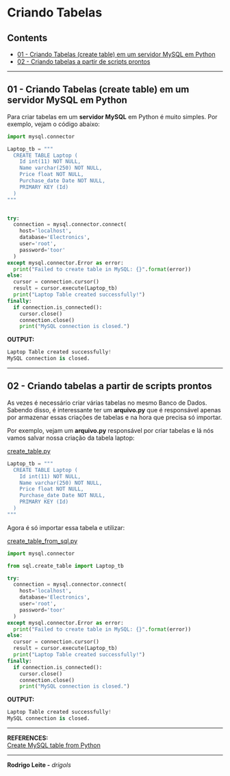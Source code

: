 # Criando Tabelas

## Contents

 - [01 - Criando Tabelas (create table) em um servidor MySQL em Python](#create-table)
 - [02 - Criando tabelas a partir de scripts prontos](#script)

---

<div id="create-table"></div>

## 01 - Criando Tabelas (create table) em um servidor MySQL em Python

Para criar tabelas em um **servidor MySQL** em Python é muito simples. Por exemplo, vejam o código abaixo:

```python
import mysql.connector

Laptop_tb = """
  CREATE TABLE Laptop (
    Id int(11) NOT NULL,
    Name varchar(250) NOT NULL,
    Price float NOT NULL,
    Purchase_date Date NOT NULL,
    PRIMARY KEY (Id)
  )
"""


try:
  connection = mysql.connector.connect(
    host='localhost',
    database='Electronics',
    user='root',
    password='toor'
  )
except mysql.connector.Error as error:
  print("Failed to create table in MySQL: {}".format(error))
else:
  cursor = connection.cursor()
  result = cursor.execute(Laptop_tb)
  print("Laptop Table created successfully!")
finally:
  if connection.is_connected():
    cursor.close()
    connection.close()
    print("MySQL connection is closed.")
```

**OUTPUT:**  
```python
Laptop Table created successfully!
MySQL connection is closed.
```

---

<div id="script"></div>

## 02 - Criando tabelas a partir de scripts prontos

As vezes é necessário criar várias tabelas no mesmo Banco de Dados. Sabendo disso, é interessante ter um **arquivo.py** que é responsável apenas por armazenar essas criações de tabelas e na hora que precisa só importar.

Por exemplo, vejam um **arquivo.py** responsável por criar tabelas e lá nós vamos salvar nossa criação da tabela laptop:

[create_table.py](src/sql/create_table.py)
```python
Laptop_tb = """
  CREATE TABLE Laptop (
    Id int(11) NOT NULL,
    Name varchar(250) NOT NULL,
    Price float NOT NULL,
    Purchase_date Date NOT NULL,
    PRIMARY KEY (Id)
  )
"""
```

Agora é só importar essa tabela e utilizar:

[create_table_from_sql.py](src/create_table_from_sql.py)
```python
import mysql.connector

from sql.create_table import Laptop_tb

try:
  connection = mysql.connector.connect(
    host='localhost',
    database='Electronics',
    user='root',
    password='toor'
  )
except mysql.connector.Error as error:
  print("Failed to create table in MySQL: {}".format(error))
else:
  cursor = connection.cursor()
  result = cursor.execute(Laptop_tb)
  print("Laptop Table created successfully!")
finally:
  if connection.is_connected():
    cursor.close()
    connection.close()
    print("MySQL connection is closed.")
```

**OUTPUT:**  
```python
Laptop Table created successfully!
MySQL connection is closed.
```

---

**REFERENCES:**  
[Create MySQL table from Python](https://pynative.com/python-mysql-database-connection/#h-create-mysql-table-from-python)  

---

**Rodrigo Leite -** *drigols*
